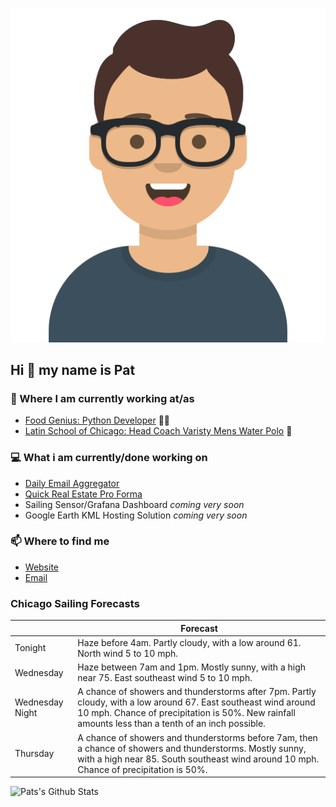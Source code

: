 [![Social banner for p-j-falconer](https://raw.githubusercontent.com/P-J-FALCONER/P-J-FALCONER/master/assets/avataaars.svg)](https://patfalconer.com/)
## Hi :wave: my name is Pat

### 💼 Where I am currently working at/as
- [Food Genius: Python Developer](https://getfoodgenius.com/) 🍔🐍
- [Latin School of Chicago: Head Coach Varisty Mens Water Polo](https://www.latinschool.org/) 🤽


### 💻 What i am currently/done working on
 - [Daily Email Aggregator](https://github.com/P-J-FALCONER/dott_daily_mail)
 - [Quick Real Estate Pro Forma](https://github.com/P-J-FALCONER/henry)
 - Sailing Sensor/Grafana Dashboard *coming very soon*
 - Google Earth KML Hosting Solution *coming very soon*

### 📫 Where to find me
 - [Website](https://patfalconer.com/)
 - [Email](mailto:patrick.j.falconer@gmail.com)


### Chicago Sailing Forecasts
|   | Forecast  |
|---|---|
| Tonight | Haze before 4am. Partly cloudy, with a low around 61. North wind 5 to 10 mph. |
| Wednesday | Haze between 7am and 1pm. Mostly sunny, with a high near 75. East southeast wind 5 to 10 mph. |
| Wednesday Night | A chance of showers and thunderstorms after 7pm. Partly cloudy, with a low around 67. East southeast wind around 10 mph. Chance of precipitation is 50%. New rainfall amounts less than a tenth of an inch possible. |
| Thursday | A chance of showers and thunderstorms before 7am, then a chance of showers and thunderstorms. Mostly sunny, with a high near 85. South southeast wind around 10 mph. Chance of precipitation is 50%. |

![Pats's Github Stats](https://github-readme-stats.vercel.app/api?username=p-j-falconer&show_icons=true&theme=radical)
